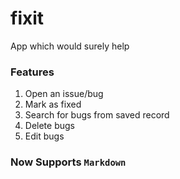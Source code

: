# fixit

App which would surely help

### Features
1) Open an issue/bug
2) Mark as fixed
3) Search for bugs from saved record
4) Delete bugs
5) Edit bugs

### Now Supports `Markdown`

